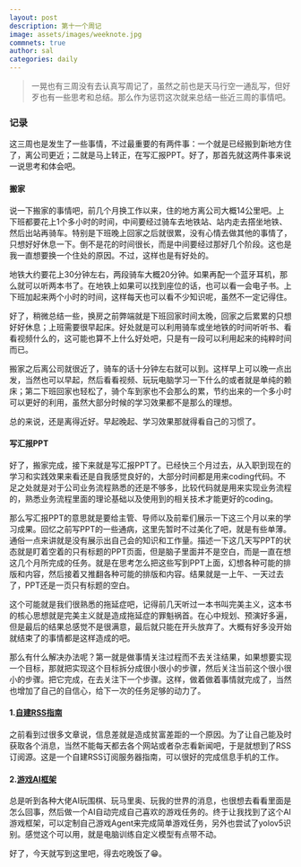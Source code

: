 ```yaml
---
layout: post
description: 第十一个周记
image: assets/images/weeknote.jpg
commnets: true
author: sal
categories: daily
---
```


> 一晃也有三周没有去认真写周记了，虽然之前也是天马行空一通乱写，但好歹也有一些思考和总结。那么作为惩罚这次就来总结一些近三周的事情吧。

### 记录
这三周也是发生了一些事情，不过最重要的有两件事：一个就是已经搬到新地方住了，离公司更近；二就是马上转正，在写汇报PPT。好了，那首先就这两件事来说一说思考和体会吧。

#### 搬家
说一下搬家的事情吧，前几个月换工作以来，住的地方离公司大概14公里吧。上下班都要花上1个多小时的时间，中间要经过骑车去地铁站、站内走去撘坐地铁、然后出站再骑车。特别是下班晚上回家之后就很累，没有心情去做其他的事情了，只想好好休息一下。倒不是花的时间很长，而是中间要经过那好几个阶段。这也是我一直想要换一个住处的原因。不过，这样也是有好处的。

地铁大约要花上30分钟左右，两段骑车大概20分钟。如果再配一个蓝牙耳机，那么就可以听两本书了。在地铁上如果可以找到座位的话，也可以看一会电子书。上下班加起来两个小时的时间，这样每天也可以看不少知识呢，虽然不一定记得住。

好了，稍微总结一些，换房之前弊端就是下班回家时间太晚，回家之后累累的只想好好休息；上班需要很早起床。好处就是可以利用骑车或坐地铁的时间听听书、看看视频什么的，这可能也算不上什么好处吧，只是有一段可以利用起来的纯粹时间而已。

搬家之后离公司就很近了，骑车的话十分钟左右就可以到。这样早上可以晚一点出发，当然也可以早起，然后看看视频、玩玩电脑学习一下什么的或者就是单纯的赖床；第二下班回家也轻松了，骑个车到家也不会那么的累，节约出来的一个多小时可以更好的利用，虽然大部分时候的学习效果都不是那么的理想。

总的来说，还是离得近好。早起晚起、学习效果那就得看自己的习惯了。

#### 写汇报PPT
好了，搬家完成，接下来就是写汇报PPT了。已经快三个月过去，从入职到现在的学习和实践效果来看还是自我感觉良好的，大部分时间都是用来coding代码。不足之处就是对于公司业务流程熟悉的还是不够多，比较代码就是用来实现业务流程的，熟悉业务流程里面的理论基础以及使用到的相关技术才能更好的coding。

那么写汇报PPT的意思就是要给主管、导师以及前辈们展示一下这三个月以来的学习成果。回忆之前写PPT的一些通病，这里先暂时不过美化了吧，就是有些单薄。通俗一点来讲就是没有展示出自己会的知识和工作量。描述一下这几天写PPT的状态就是盯着空着的只有标题的PPT页面，但是脑子里面并不是空白，而是一直在想这几个月所完成的任务。就是在思考怎么把这些写到PPT上面，幻想各种可能的排版和内容，然后接着又推翻各种可能的排版和内容。结果就是一上午、一天过去了，PPT还是一页只有标题的空白。

这个可能就是我们很熟悉的拖延症吧，记得前几天听过一本书叫完美主义，这本书的核心思想就是完美主义就是造成拖延症的罪魁祸首。在心中规划、预演好多遍，但是最后的结果总感觉不是很满意，最后就只能在开头放弃了。大概有好多没开始就结束了的事情都是这样造成的吧。

那么有什么解决办法呢？第一就是做事情关注过程而不去关注结果，如果想要实现一个目标，那就把实现这个目标拆分成很小很小的步骤，然后关注当前这个很小很小的步骤。把它完成，在去关注下一个步骤。这样，做着做着事情就完成了，当然也增加了自己的自信心，给下一次的任务足够的动力了。

#### 1.[自建RSS指南](https://sspai.com/post/41302)
之前看到过很多文章说，信息差就是造成贫富差距的一个原因。为了让自己能及时获取各个消息，当然不能每天都去各个网站或者杂志看新闻吧，于是就想到了RSS订阅源。这是一个自建RSS订阅服务器指南，可以很好的完成信息手机的工作。

#### 2.[游戏AI框架](https://github.com/SerpentAI)
总是听到各种大佬AI玩围棋、玩马里奥、玩我的世界的消息，也很想去看看里面是怎么回事，然后做一个AI自动完成自己喜欢的游戏任务的。终于让我找到了这个AI游戏框架，可以定制自己游戏Agent来完成简单游戏任务，另外也尝试了yolov5识别。感觉这个可以用，就是电脑训练自定义模型有点带不动。


好了，今天就写到这里吧，得去吃晚饭了😁。